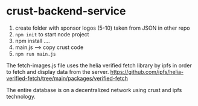 # crust-backend-service

1. create folder with sponsor logos (5-10) taken from JSON in other repo
2. `npm init` to start node project
3. npm install ....
4. main.js --> copy crust code
5. `npm run main.js`

The fetch-images.js file uses the helia verified fetch library by ipfs in order to fetch and display data from the server.
https://github.com/ipfs/helia-verified-fetch/tree/main/packages/verified-fetch

The entire database is on a decentralized network using crust and ipfs technology.
